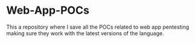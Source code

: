 # Web-App-POCs
This a repository where I save all the POCs related to web app pentesting making sure they work with the latest versions of the language.
